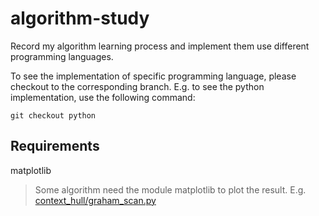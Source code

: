 # algorithm-study
Record my algorithm learning process and implement them use different programming languages.

To see the implementation of specific programming language, please checkout to the corresponding branch. E.g. to see the python implementation, use the following command:
```
git checkout python
```

## Requirements
matplotlib
> Some algorithm need the module matplotlib to plot the result. E.g. [context_hull/graham_scan.py][graham scan]

[graham scan]: /convex_hull/graham_scan.py
